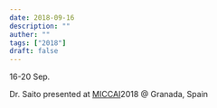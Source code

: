 ```yaml
---
date: 2018-09-16
description: ""
auther: ""
tags: ["2018"]
draft: false
---
```

16-20 Sep.

Dr. Saito presented at [MICCAI](https://www.miccai2018.org/)2018 @ Granada, Spain
<!--more-->
